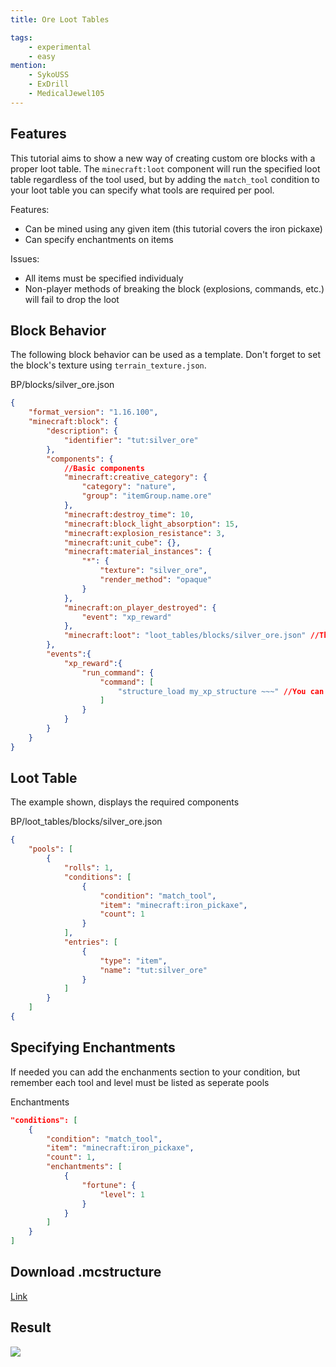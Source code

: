 ```yaml
---
title: Ore Loot Tables

tags:
    - experimental
    - easy
mention:
    - SykoUSS
    - ExDrill
    - MedicalJewel105
---
```


## Features

This tutorial aims to show a new way of creating custom ore blocks with a proper loot table. The `minecraft:loot` component will run the specified loot table regardless of the tool used, but by adding the `match_tool` condition to your loot table you can specify what tools are required per pool.

Features:

-   Can be mined using any given item (this tutorial covers the iron pickaxe)
-   Can specify enchantments on items

Issues:

-   All items must be specified individualy
-   Non-player methods of breaking the block (explosions, commands, etc.) will fail to drop the loot

## Block Behavior

The following block behavior can be used as a template. Don't forget to set the block's texture using `terrain_texture.json`.

<CodeHeader>BP/blocks/silver_ore.json</CodeHeader>

```json
{
	"format_version": "1.16.100",
	"minecraft:block": {
		"description": {
			"identifier": "tut:silver_ore"
		},
		"components": {
			//Basic components
			"minecraft:creative_category": {
				"category": "nature",
				"group": "itemGroup.name.ore"
			},
			"minecraft:destroy_time": 10,
			"minecraft:block_light_absorption": 15,
			"minecraft:explosion_resistance": 3,
			"minecraft:unit_cube": {},
			"minecraft:material_instances": {
				"*": {
					"texture": "silver_ore",
					"render_method": "opaque"
				}
			},
			"minecraft:on_player_destroyed": {
                "event": "xp_reward"
            },
			"minecraft:loot": "loot_tables/blocks/silver_ore.json" //The component will not run the loot if the held tool has silk touch
		},
		"events":{
			"xp_reward":{
				"run_command": {
                    "command": [
                        "structure_load my_xp_structure ~~~" //You can download structure with saved xp orbs lower
                    ]
                }
			}
		}
	}
}
```

## Loot Table

The example shown, displays the required components

<CodeHeader>BP/loot_tables/blocks/silver_ore.json<CodeHeader>

```json
{
	"pools": [
		{
			"rolls": 1,
			"conditions": [
				{
					"condition": "match_tool",
					"item": "minecraft:iron_pickaxe",
					"count": 1
				}
			],
			"entries": [
				{
					"type": "item",
					"name": "tut:silver_ore"
				}
			]
		}
	]
{
```

## Specifying Enchantments

If needed you can add the enchanments section to your condition, but remember each tool and level must be listed as seperate pools

<CodeHeader>Enchantments<CodeHeader>

```json
"conditions": [
	{
		"condition": "match_tool",
		"item": "minecraft:iron_pickaxe",
		"count": 1,
		"enchantments": [
			{
				"fortune": {
					"level": 1
				}
			}
		]
	}
]
```

## Download .mcstructure

[Link](https://wiki.bedrock.dev/assets/packs/tutorials/ore-loot/my_xp_structure.mcstructure)


## Result

![](/assets/images/blocks/ore-loot/result.gif)
